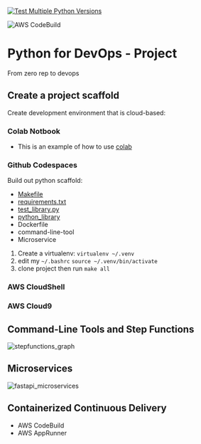 [![Test Multiple Python Versions](https://github.com/TebogoTS/python-for-devops-2023/actions/workflows/main.yml/badge.svg)](https://github.com/TebogoTS/python-for-devops-2023/actions/workflows/main.yml)

![AWS CodeBuild](https://codebuild.us-east-1.amazonaws.com/badges?uuid=eyJlbmNyeXB0ZWREYXRhIjoiQ2FtbnZ6Sy9JUEp1YWkrUzg5THhZZlZNVUZPMVE3Vno1c0dQM0ZIdVRnQ283SjcxM2xmMm1rTmNXblZTK2d2cW9BMmlveDR2akZpUHVPTDZaS0NGUUZBPSIsIml2UGFyYW1ldGVyU3BlYyI6InI1bUpuQ25xR2JEakpmUVMiLCJtYXRlcmlhbFNldFNlcmlhbCI6MX0%3D&branch=main)

# Python for DevOps - Project
From zero rep to devops

## Create a project scaffold

Create development environment that is cloud-based:

### Colab Notbook

* This is an example of how to use [colab](https://github.com/TebogoTS/python-for-devops-2023/blob/main/getting_started_python.ipynb)

### Github Codespaces

Build out python scaffold:

* [Makefile](https://github.com/TebogoTS/python-for-devops-2023/blob/main/Makefile)
* [requirements.txt](https://github.com/TebogoTS/python-for-devops-2023/blob/main/requirements.txt)
* [test_library.py](https://github.com/TebogoTS/python-for-devops-2023/blob/main/test_devopslib.py)
* [python_library](https://github.com/TebogoTS/python-for-devops-2023/tree/main/devopslib)
* Dockerfile
* command-line-tool
* Microservice

1. Create a virtualenv: `virtualenv ~/.venv`
2. edit my `~/.bashrc` `source ~/.venv/bin/activate`
3. clone project then run `make all`

### AWS CloudShell
### AWS Cloud9

## Command-Line Tools and Step Functions
![stepfunctions_graph](https://user-images.githubusercontent.com/38659219/222779196-0e4ee171-6311-4565-ae89-d8b03302c6ef.png)

## Microservices
![fastapi_microservices](https://user-images.githubusercontent.com/38659219/222801737-c150333e-13bd-486d-a87a-52d0628fae04.png)

## Containerized Continuous Delivery

* AWS CodeBuild
* AWS AppRunner
